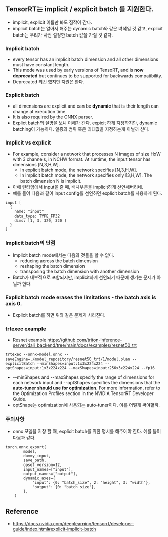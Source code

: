 ## TensorRT는 implicit / explicit batch 를 지원한다.
- implicit, explicit 이름만 봐도 짐작이 간다.
- implicit batch는 알아서 해주는 dynamic batch와 같은 녀석일 것 같고, explicit batch는 우리가 사전 설정한 batch 값을 가질 것 같다.

### Implicit batch
- every tensor has an implicit batch dimension and all other dimensions must have constant length.
- This mode was used by early versions of TensoRT, and is **now deprecated** but continues to be supported for backwards compatibility.
- Deprecated 되긴 했지만 지원은 한다.


### Explicit batch
- all dimensions are explicit and can be **dynamic** that is their length can change at execution time.
- It is also required by the ONNX parser.
- Explict batch의 설명을 보니 이해가 간다. expicit 하게 지정하지만, dynamic batching이 가능하다. 일종의 범위 혹은 최대값을 지정하는게 아닐까 싶다.


### Implicit vs explicit
- For example, consider a network that processes N images of size HxW with 3 channels, in NCHW format. At runtime, the input tensor has dimensions [N,3,H,W].
    - In explicit batch mode, the network specifies [N,3,H,W].
    - In implicit batch mode, the network specifies only [3,H,W]. The batch dimension N is implicit.
- 아에 런타임에서 input을 줄 때, 배치부분을 implicit하게 선언해버리네.
- 예를 들어 다음과 같이 input config를 선언하면 explicit batch를 사용하게 된다.
```
input [
  {
    name: "input"
    data_type: TYPE_FP32
    dims: [1, 3, 320, 320 ]
  }
]
```
### Implicit batch의 단점
- Implicit batch mode에서는 다음의 것들을 할 수 없다.
    - reducing across the batch dimension
    - reshaping the batch dimension
    - transposing the batch dimension with another dimension
- Batch가 내부적으로 포함되지만, implicit하게 선언되기 때문에 생기는 문제가 아닐까 한다.

### Explicit batch mode erases the limitations - the batch axis is axis 0.
- Explicit batch를 하면 위와 같은 문제가 사라진다.

### trtexec example
- Resnet example https://github.com/triton-inference-server/dali_backend/tree/main/docs/examples/resnet50_trt
```
trtexec --onnx=model.onnx --saveEngine=./model_repository/resnet50_trt/1/model.plan --explicitBatch --minShapes=input:1x3x224x224 --optShapes=input:1x3x224x224 --maxShapes=input:256x3x224x224 --fp16
```
- --minShapes and --maxShapes specify the range of dimensions for each network input and --optShapes specifies the dimensions that the **auto-tuner should use for optimization.** For more information, refer to the Optimization Profiles section in the NVIDIA TensorRT Developer Guide.
- optShape는 optimization에 사용되는 auto-tuner이다. 이를 어떻게 써야할까. 

### 주의사항
- onnx 모델을 저장 할 때, explicit batch를 위한 명시를 해주어야 한다. 예를 들어 다음과 같다.
```
torch.onnx.export(
        model,
        dummy_input,
        save_path,
        opset_version=12,
        input_names=["input"],
        output_names=["output"],
        dynamic_axes={
            "input": {0: "batch_size", 2: "height", 3: "width"},
            "output": {0: "batch_size"},
        },
    )
```


## Reference
- https://docs.nvidia.com/deeplearning/tensorrt/developer-guide/index.html#explicit-implicit-batch